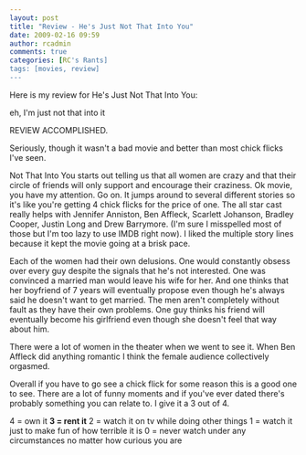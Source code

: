 ```yaml
---
layout: post
title: "Review - He's Just Not That Into You"
date: 2009-02-16 09:59
author: rcadmin
comments: true
categories: [RC's Rants]
tags: [movies, review]
---
```

Here is my review for He's Just Not That Into You:

eh, I'm just not that into it

REVIEW ACCOMPLISHED.

Seriously, though it wasn't a bad movie and better than most chick flicks I've seen.

Not That Into You starts out telling us that all women are crazy and that their circle of friends will only support and encourage their craziness. Ok movie, you have my attention. Go on. It jumps around to several different stories so it's like you're getting 4 chick flicks for the price of one. The all star cast really helps with Jennifer Anniston, Ben Affleck, Scarlett Johanson, Bradley Cooper, Justin Long and Drew Barrymore. (I'm sure I misspelled most of those but I'm too lazy to use IMDB right now). I liked the multiple story lines because it kept the movie going at a brisk pace.

Each of the women had their own delusions. One would constantly obsess over every guy despite the signals that he's not interested. One was convinced a married man would leave his wife for her. And one thinks that her boyfriend of 7 years will eventually propose even though he's always said he doesn't want to get married. The men aren't completely without fault as they have their own problems. One guy thinks his friend will eventually become his girlfriend even though she doesn't feel that way about him.

There were a lot of women in the theater when we went to see it. When Ben Affleck did anything romantic I think the female audience collectively orgasmed.

Overall if you have to go see a chick flick for some reason this is a good one to see. There are a lot of funny moments and if you've ever dated there's probably something you can relate to. I give it a 3 out of 4.

4 = own it
<strong>3 = rent it</strong>
2 = watch it on tv while doing other things
1 = watch it just to make fun of how terrible it is
0 = never watch under any circumstances no matter how curious you are
